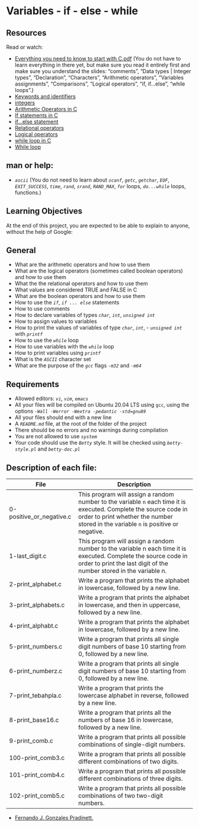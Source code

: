 # Variables - if - else - while

## Resources
Read or watch:

- [Everything you need to know to start with C.pdf](https://holbertonintranet.s3.amazonaws.com/uploads/misc/2021/1/42507f7938ddf9b8963bc903bac7d75f88ca8881.pdf?X-Amz-Algorithm=AWS4-HMAC-SHA256&X-Amz-Credential=AKIARDDGGGOU5BHMTQX4%2F20220609%2Fus-east-1%2Fs3%2Faws4_request&X-Amz-Date=20220609T201640Z&X-Amz-Expires=86400&X-Amz-SignedHeaders=host&X-Amz-Signature=57db42127d7a807e5fbbcede3b9f66c65c8c57b7df56e505b52fce4992616b22) (You do not have to learn everything in there yet, but make sure you read it entirely first and make sure you understand the slides: “comments”, “Data types | Integer types”, “Declaration”, “Characters”, “Arithmetic operators”, “Variables assignments”, “Comparisons”, “Logical operators”, “if, if…else”, “while loops”.)
- [Keywords and identifiers](https://publications.gbdirect.co.uk//c_book/chapter2/keywords_and_identifiers.html)
- [integers](https://publications.gbdirect.co.uk//c_book/chapter2/integral_types.html)
- [Arithmetic Operators in C](https://www.tutorialspoint.com/cprogramming/c_arithmetic_operators.htm)
- [If statements in C](https://www.cprogramming.com/tutorial/c/lesson2.html)
- [if…else statement](https://www.tutorialspoint.com/cprogramming/if_else_statement_in_c.htm)
- [Relational operators](https://www.tutorialspoint.com/cprogramming/c_relational_operators.htm)
- [Logical operators](https://fresh2refresh.com/c-programming/c-operators-expressions/c-logical-operators/)
- [while loop in C](https://www.tutorialspoint.com/cprogramming/c_while_loop.htm)
- [While loop](https://www.youtube.com/watch?v=Ju1LYO9pkaI&ab_channel=Simplified)

## man or help:
- _`ascii`_ (You do not need to learn about _`scanf`_, _`getc`_, _`getchar`_, _`EOF`_, _`EXIT_SUCCESS`_, _`time`_, _`rand`_, _`srand`_, _`RAND_MAX`_, _`for`_ loops, _`do...while`_ loops, functions.)

## Learning Objectives

At the end of this project, you are expected to be able to explain to anyone, without the help of Google:

## General
- What are the arithmetic operators and how to use them
- What are the logical operators (sometimes called boolean operators) and how to use them
- What the the relational operators and how to use them
- What values are considered TRUE and FALSE in C
- What are the boolean operators and how to use them
- How to use the _`if`_, _`if ... else`_ statements
- How to use comments
- How to declare variables of types _`char`_, _`int`_, _`unsigned int`_
- How to assign values to variables
- How to print the values of variables of type _`char`_, _`int`_, - _`unsigned int`_ with _`printf`_
- How to use the _`while`_ loop
- How to use variables with the _`while`_ loop
- How to print variables using _`printf`_
- What is the _`ASCII`_ character set
- What are the purpose of the _`gcc`_ flags _`-m32`_ and _`-m64`_

## Requirements

- Allowed editors: _`vi`_, _`vim`_, _`emacs`_
- All your files will be compiled on Ubuntu 20.04 LTS using `gcc`, using the options _`-Wall -Werror -Wextra -pedantic -std=gnu89`_
- All your files should end with a new line
- A _`README.md`_ file, at the root of the folder of the project
- There should be no errors and no warnings during compilation
- You are not allowed to use _`system`_
- Your code should use the _`Betty`_ style. It will be checked using _`betty-style.pl`_ and _`betty-doc.pl`_

## Description of each file:

| **File** | **Description** |
| ------ | ------ |
| 0-positive_or_negative.c | This program will assign a random number to the variable `n` each time it is executed. Complete the source code in order to print whether the number stored in the variable `n` is positive or negative. | 
| 1-last_digit.c | This program will assign a random number to the variable n each time it is executed. Complete the source code in order to print the last digit of the number stored in the variable n. |
| 2-print_alphabet.c | Write a program that prints the alphabet in lowercase, followed by a new line. |
| 3-print_alphabets.c | Write a program that prints the alphabet in lowercase, and then in uppercase, followed by a new line. |
| 4-print_alphabt.c | 	Write a program that prints the alphabet in lowercase, followed by a new line. |
| 5-print_numbers.c | Write a program that prints all single digit numbers of base 10 starting from 0, followed by a new line. |
| 6-print_numberz.c |Write a program that prints all single digit numbers of base 10 starting from 0, followed by a new line. |
| 7-print_tebahpla.c | Write a program that prints the lowercase alphabet in reverse, followed by a new line. |
| 8-print_base16.c | Write a program that prints all the numbers of base 16 in lowercase, followed by a new line.
| 9-print_comb.c | Write a program that prints all possible combinations of single-digit numbers. |
| 100-print_comb3.c | Write a program that prints all possible different combinations of two digits. |
| 101-print_comb4.c | Write a program that prints all possible different combinations of three digits.
| 102-print_comb5.c | Write a program that prints all possible combinations of two two-digit numbers. | 

 - [Fernando J. Gonzales Pradinett.](https://twitter.com/gpradinett)
